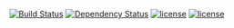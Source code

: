 [![Build Status](https://travis-ci.org/cuisongliu/orderhelper-boot-starter.svg?branch=master)](https://travis-ci.org/cuisongliu/orderhelper-boot-starter)
[![Dependency Status](https://www.versioneye.com/user/projects/5915b8a2a786140048c81d08/badge.svg?style=flat-square)](https://www.versioneye.com/user/projects/5915b8a2a786140048c81d08)
[![license](https://img.shields.io/badge/gradle-3.3-brightgreen.svg)](https://gradle.org)
[![license](https://img.shields.io/github/license/mashape/apistatus.svg)](https://opensource.org/licenses/mit-license.php)
